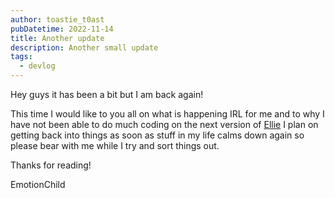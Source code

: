 ```yaml
---
author: toastie_t0ast
pubDatetime: 2022-11-14
title: Another update
description: Another small update
tags:
  - devlog
---
```


Hey guys it has been a bit but I am back again!

This time I would like to you all on what is happening IRL for me and to why I have not been able to do much coding on the next version of [Ellie](https://github.com/EllieBotDevs/Ellie-bot) I plan on getting back into things as soon as stuff in my life calms down again so please bear with me while I try and sort things out.

Thanks for reading!

EmotionChild
